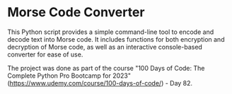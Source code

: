 <h1>Morse Code Converter</h1>

This Python script provides a simple command-line tool to encode and decode text into Morse code. It includes functions for both encryption and decryption of Morse code, as well as an interactive console-based converter for ease of use.

The project was done as part of the course "100 Days of Code: The Complete Python Pro Bootcamp for 2023" (https://www.udemy.com/course/100-days-of-code/) - Day 82.
